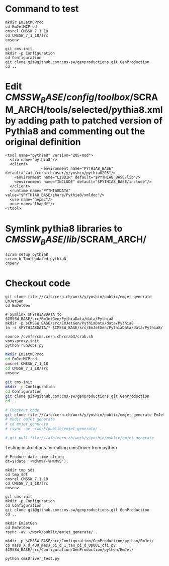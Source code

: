 # Command to test
```
mkdir EmJetMCProd
cd EmJetMCProd
cmsrel CMSSW_7_1_18
cd CMSSW_7_1_18/src
cmsenv

git cms-init
mkdir -p Configuration
cd Configuration
git clone git@github.com:cms-sw/genproductions.git GenProduction
cd ..

```

# Edit $CMSSW_BASE/config/toolbox/$SCRAM_ARCH/tools/selected/pythia8.xml by adding path to patched version of Pythia8 and commenting out the original definition

```
<tool name="pythia8" version="205-mod">
  <lib name="pythia8"/>
  <client>
                <environment name="PYTHIA8_BASE" default="/afs/cern.ch/user/y/yoshin/pythia8205"/>
    <environment name="LIBDIR" default="$PYTHIA8_BASE/lib"/>
    <environment name="INCLUDE" default="$PYTHIA8_BASE/include"/>
  </client>
  <runtime name="PYTHIA8DATA" value="$PYTHIA8_BASE/share/Pythia8/xmldoc"/>
  <use name="hepmc"/>
  <use name="lhapdf"/>
</tool>
```

# Symlink pythia8 libraries to $CMSSW_BASE/lib/$SCRAM_ARCH/

```
scram setup pythia8
scram b ToolUpdated pythia8
cmsenv
```

# Checkout code
```
git clone file:///afs/cern.ch/work/y/yoshin/public/emjet_generate EmJetGen
cd EmJetGen

# Symlink $PYTHIA8DATA to $CMSSW_BASE/src/EmJetGen/PythiaData/data/Pythia8
mkdir -p $CMSSW_BASE/src/EmJetGen/PythiaData/data/Pythia8
ln -s $PYTHIA8DATA/* $CMSSW_BASE/src/EmJetGen/PythiaData/data/Pythia8/
```

```
source /cvmfs/cms.cern.ch/crab3/crab.sh
voms-proxy-init
python runJobs.py
```


```bash
mkdir EmJetMCProd
cd EmJetMCProd
cmsrel CMSSW_7_1_18
cd CMSSW_7_1_18/src
cmsenv

git cms-init
mkdir -p Configuration
cd Configuration
git clone git@github.com:cms-sw/genproductions.git GenProduction
cd ..

# Checkout code
git clone file:///afs/cern.ch/work/y/yoshin/public/emjet_generate EmJetGen
# mkdir emjet_generate
# cd emjet_generate
# rsync -av ~/work/public/emjet_generate/ .

# git pull file:///afs/cern.ch/work/y/yoshin/public/emjet_generate
```

Testing instructions for calling cmsDriver from python
```
# Produce date time string
dt=$(date '+%d%m%Y-%H%M%S');

mkdir tmp_$dt
cd tmp_$dt
cmsrel CMSSW_7_1_18
cd CMSSW_7_1_18/src
cmsenv

git cms-init
mkdir -p Configuration
cd Configuration
git clone git@github.com:cms-sw/genproductions.git GenProduction
cd ..

mkdir EmJetGen
cd EmJetGen
rsync -av ~/work/public/emjet_generate/ .

mkdir -p $CMSSW_BASE/src/Configuration/GenProduction/python/EmJet/
cp mass_X_d_400_mass_pi_d_1_tau_pi_d_0p001_cfi.py $CMSSW_BASE/src/Configuration/GenProduction/python/EmJet/

python cmsDriver_test.py


```



